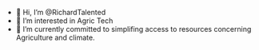 - 👋 Hi, I’m @RichardTalented
- 👀 I’m interested in Agric Tech
- 💞️ I’m currently committed to simplifing access to resources concerning Agriculture and climate. 
<!---
RichardTalented/RichardTalented is passionate about technology. 
